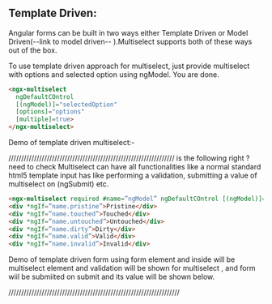 ## Template Driven:
Angular forms can be built in two ways either Template Driven or Model Driven(--link to model driven-- ).Multiselect supports both of these ways out of the box.

To use template driven approach for multiselect, just provide multiselect with options and selected option using ngModel. You are done.

```html
<ngx-multiselect 
  ngDefaultCOntrol 
  [(ngModel)]="selectedOption" 
  [options]="options" 
  [multiple]=true>
</ngx-multiselect>
```

Demo of template driven multiselect:-

/////////////////////////////////////////////////////////////////
  is the following  right ? need to check
Multiselect can have all functionalities like a normal standard html5 template input has like performing a validation, submitting a value of multiselect on (ngSubmit) etc.

```html
<ngx-multiselect required #name=”ngModel” ngDefaultCOntrol [(ngModel)]="selectedOption" [options]="options" [multiple]=true></ngx-multiselect>`
<div *ngIf=”name.pristine”>Pristine</div>
<div *ngIf=”name.touched”>Touched</div>
<div *ngIf=”name.untouched”>Untouched</div>
<div *ngIf=”name.dirty”>Dirty</div>
<div *ngIf=”name.valid”>Valid</div>
<div *ngIf=”name.invalid”>Invalid</div>
```

Demo of template driven form using form element and inside will be multiselect element and validation will be shown for multiselect , and form wiil be submiited on submit and its value will be shown below.

///////////////////////////////////////////////////////////////////










